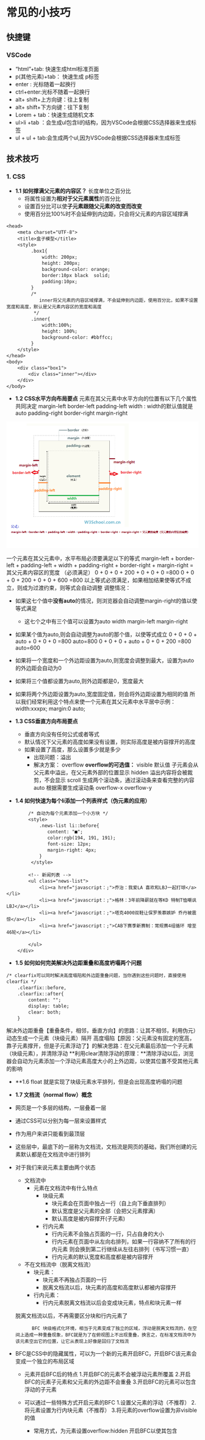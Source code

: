 # 常见的小技巧
## 快捷键
### VSCode
- “html”+tab: 快速生成html标准页面
- p(其他元素)+tab： 快速生成 p标签
- enter : 光标随着一起换行
- ctrl+enter:光标不随着一起换行
- alt+ shift+上方向键：往上复制
- alt+ shift+下方向键：往下复制
- Lorem + tab：快速生成随机文本
- ul>li +tab ：会生成ul包含li的结构，因为VSCode会根据CSS选择器来生成标签
- ul + ul + tab:会生成两个ul,因为VSCode会根据CSS选择器来生成标签

## 技术技巧
### 1. CSS
- **1.1 如何撑满父元素的内容区？**
    长度单位之百分比
    - 将属性设置为**相对于父元素属性**的百分比
    - 设置百分比可以使**子元素跟随父元素的改变而改变**
    - 使用百分比100%时不会延伸到内边距，只会将父元素的内容区域撑满
```
<head>
    <meta charset="UTF-8">
    <title>盒子模型</title>
    <style>
         .box1{
             width: 200px;
             height: 200px;
             background-color: orange;
             border:10px black  solid;
             padding:10px;
         }
         /*
            inner将父元素的内容区域撑满，不会延伸到内边距，使用百分比，如果不设置宽度和高度，默认是父元素内容区的宽度和高度
          */
         .inner{
             width:100%;
             height: 100%;
             background-color: #bbffcc;
         }
    </style>
</head>
<body>
    <div class="box1">
        <div class="inner"></div>
    </div>
</body>
```
- **1.2 CSS水平方向布局要点**
元素在其父元素中水平方向的位置有以下几个属性共同决定
        margin-left
        border-left
        padding-left
        width : width的默认值就是auto
        padding-right
        border-right
        margin-right

![](CSS/imgs/2.png)

一个元素在其父元素中，水平布局必须要满足以下的等式
margin-left + border-left + padding-left + width + padding-right + border-right + margin-right =  其父元素内容区的宽度 （必须满足）
0 + 0 + 0 + 200 + 0 + 0 + 0 =800
0 + 0 + 0 + 200 + 0 + 0 + 600 =800
以上等式必须满足，如果相加结果使等式不成立，则成为过渡约束，则等式会自动调整
 调整情况：
- 如果这七个值中**没有auto**的情况，则浏览器会自动调整margin-right的值以使等式满足
    - 这七个之中有三个值可以设置为auto
            width
            margin-left
            margin-right
- 如果某个值为auto,则会自动调整为auto的那个值，以使等式成立
        0 + 0 + 0 + auto + 0 + 0 + 0 =800    auto=800
        0 + 0 + 0 + auto + 0 + 0 + 200 =800    auto=600
- 如果将一个宽度和一个外边距设置为auto,则宽度会调整到最大，设置为auto的外边距会自动为0
- 如果将三个值都设置为auto,则外边距都是0，宽度最大
- 如果将两个外边距设置为auto,宽度固定值，则会将外边距设置为相同的值
        所以我们经常利用这个特点来使一个元素在其父元素中水平居中示例：
            width:xxxpx;
            margin:0 auto;

- **1.3 CSS垂直方向布局要点**
	- 垂直方向没有任何公式或者等式
	- 默认情况下父元素的高度如果没有设置，则实际高度是被内容撑开的高度
	- 如果设置了高度，那么设置多少就是多少
        - 出现问题：溢出
        - 解决方案： overflow
        **overflow的可选值：**
            visible 默认值 子元素会从父元素中溢出，在父元素外部的位置显示
            hidden 溢出内容将会被裁剪，不会显示
            scroll 生成两个滚动条，通过滚动条来查看完整的内容
            auto 根据需要生成滚动条
            overflow-x
            overflow-y

- **1.4 如何快速为每个li添加一个列表样式（伪元素的应用）**
```
        /* 自动为每个元素添加一个小方块 */
        <style>
            .news-list li::before{
               content: "■";
               color:rgb(194, 191, 191);
               font-size: 12px;
               margin-right: 4px;
            }
         </style>

        <!-- 新闻列表 -->
        <ul class="news-list">
            <li><a href="javascript：;">乔治：我爱LA 喜欢和LBJ一起打球</a></li>
            <li><a href="javascript：;">格林：3年前降薪就在等KD 特制T恤嘲讽LBJ</a></li>
            <li><a href="javascript：;">塔克4000双鞋让保罗羡慕嫉妒 乔丹被震惊</a></li>
            <li><a href="javascript：;">CAB下赛季新赛制：常规赛4组循环 增至46轮</a></li>

        </ul>
    </div>
```

- **1.5 如何如何完美解决外边距重叠和高度坍塌两个问题**
```
/* clearfix可以同时解决高度塌陷和外边距重叠问题，当你遇到这些问题时，直接使用clearfix */
    .clearfix::before,
    .clearfix::after{
        content: "";
        display: table;
        clear: both;
    }
```
解决外边距重叠【重叠条件，相邻，垂直方向】的思路：让其不相邻，利用伪元）动态生成一个元素（块级元素）隔开
高度塌陷【原因：父元素没有固定的宽高，靠子元素撑开，但是子元素浮动了】的解决思路：在父元素最后添加一个子元素（块级元素），并清除浮动
**利用clear清除浮动的原理：**清除浮动以后，浏览器会自动为元素添加一个浮动元素高度大小的上外边距，以使其位置不受其他元素的影响
- **1.6 float 就是实现了块级元素水平排列，但是会出现高度坍塌的问题
- **1.7 文档流（normal flow）概念**
- 网页是一个多层的结构，一层叠着一层
- 通过CSS可以分别为每一层来设置样式
- 作为用户来讲只能看到最顶层
- 这些层中，最底下的一层称为文档流，文档流是网页的基础，我们所创建的元素默认都是在文档流中进行排列
- 对于我们来说元素主要由两个状态
    - 文档流中
    	- 元素在文档流中有什么特点
            - 块级元素
                - 块元素会在页面中独占一行（自上向下垂直排列）
                - 默认宽度是父元素的全部（会把父元素撑满）
                - 默认高度是被内容撑开(子元素)
            - 行内元素
                - 行内元素不会独占页面的一行，只占自身的大小
                - 行内元素在页面中从左向右排列，如果一行容纳不了所有的行内元素
                    则会换到第二行继续从左往右排列（书写习惯一直）
                - 行内元素的默认宽度和高度都是被内容撑开
    - 不在文档流中（脱离文档流）
    	- 块元素：
            - 块元素不再独占页面的一行
            - 脱离文档流以后，块元素的高度和高度默认都被内容撑开
   		- 行内元素：
        	- 行内元素脱离文档流以后会变成块元素，特点和块元素一样

    脱离文档流以后，不再需要区分块和行内元素了

            BFC 块级格式化环境，相当于元素变成了独立的区域，浮动是脱离文档流的，在空间上造成一种重叠现象，BFC就是为了在俯视图上不出现重叠，换言之，在标准文档流中为该元素空出它的位置，让它从表现上好像是回归了文档流

- BFC是CSS中的隐藏属性，可以为一个新的元素开启BFC，开启BFC该元素会变成一个独立的布局区域
    - 元素开启BFC后的特点
    1.开启BFC的元素不会被浮动元素所覆盖
    2.开启BFC的元素子元素和父元素的外边距不会重叠
    3.开启BFC的元素可以包含浮动的子元素

    - 可以通过一些特殊方式开启元素的BFC
    1.设置父元素的浮动（不推荐）
    2.将元素设置为行内块元素（不推荐）
    3.将元素的overflow设置为非visible的值
        - 常用方式，为元素设置overflow:hidden 开启BFC以使其包含








